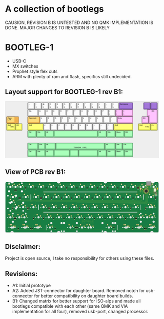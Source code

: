 # A collection of bootlegs

CAUSION, REVISION B IS UNTESTED AND NO QMK IMPLEMENTATION IS DONE. MAJOR CHANGES TO REVISION B IS LIKELY

# BOOTLEG-1
- USB-C
- MX switches
- Prophet style flex cuts
- ARM with plenty of ram and flash, specifics still undecided.

## Layout support for BOOTLEG-1 rev B1: 
![alt text](./readme-images/layout_support_bootleg-1_rev_B1.jpg "Layout support")

## View of PCB rev B1: 
![alt text](./readme-images/bootleg-1_rev_B1.jpg "PCB View - Rev B")

## Disclaimer:
Project is open source, I take no responsibility for others using these files.

## Revisions:
- A1: Initial prototype
- A2: Added JST-connector for daughter board. Removed notch for usb-connector for better compatibility on daughter board builds.
- B1: Changed matrix for better support for ISO-alps and made all bootlegs compatible with each other (same QMK and VIA implementation for all four), removed usb-port, changed processor.
